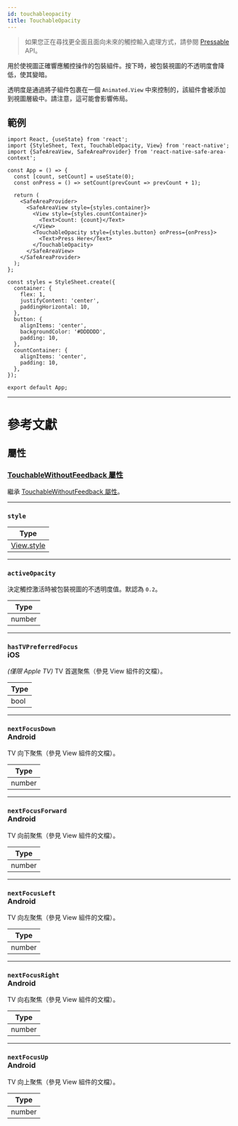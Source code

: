 ```yaml
---
id: touchableopacity
title: TouchableOpacity
---
```


> 如果您正在尋找更全面且面向未來的觸控輸入處理方式，請參閱 [Pressable](pressable.md) API。

用於使視圖正確響應觸控操作的包裝組件。按下時，被包裝視圖的不透明度會降低，使其變暗。

透明度是通過將子組件包裹在一個 `Animated.View` 中來控制的，該組件會被添加到視圖層級中。請注意，這可能會影響佈局。

## 範例

```SnackPlayer name=TouchableOpacity%20Example
import React, {useState} from 'react';
import {StyleSheet, Text, TouchableOpacity, View} from 'react-native';
import {SafeAreaView, SafeAreaProvider} from 'react-native-safe-area-context';

const App = () => {
  const [count, setCount] = useState(0);
  const onPress = () => setCount(prevCount => prevCount + 1);

  return (
    <SafeAreaProvider>
      <SafeAreaView style={styles.container}>
        <View style={styles.countContainer}>
          <Text>Count: {count}</Text>
        </View>
        <TouchableOpacity style={styles.button} onPress={onPress}>
          <Text>Press Here</Text>
        </TouchableOpacity>
      </SafeAreaView>
    </SafeAreaProvider>
  );
};

const styles = StyleSheet.create({
  container: {
    flex: 1,
    justifyContent: 'center',
    paddingHorizontal: 10,
  },
  button: {
    alignItems: 'center',
    backgroundColor: '#DDDDDD',
    padding: 10,
  },
  countContainer: {
    alignItems: 'center',
    padding: 10,
  },
});

export default App;
```

---

# 參考文獻

## 屬性

### [TouchableWithoutFeedback 屬性](touchablewithoutfeedback.md#props)

繼承 [TouchableWithoutFeedback 屬性](touchablewithoutfeedback.md#props)。

---

### `style`

| Type                           |
| ------------------------------ |
| [View.style](view-style-props) |

---

### `activeOpacity`

決定觸控激活時被包裝視圖的不透明度值。默認為 `0.2`。

| Type   |
| ------ |
| number |

---

### `hasTVPreferredFocus` <div class="label ios">iOS</div>

_(僅限 Apple TV)_ TV 首選聚焦（參見 View 組件的文檔）。

| Type |
| ---- |
| bool |

---

### `nextFocusDown` <div class="label android">Android</div>

TV 向下聚焦（參見 View 組件的文檔）。

| Type   |
| ------ |
| number |

---

### `nextFocusForward` <div class="label android">Android</div>

TV 向前聚焦（參見 View 組件的文檔）。

| Type   |
| ------ |
| number |

---

### `nextFocusLeft` <div class="label android">Android</div>

TV 向左聚焦（參見 View 組件的文檔）。

| Type   |
| ------ |
| number |

---

### `nextFocusRight` <div class="label android">Android</div>

TV 向右聚焦（參見 View 組件的文檔）。

| Type   |
| ------ |
| number |

---

### `nextFocusUp` <div class="label android">Android</div>

TV 向上聚焦（參見 View 組件的文檔）。

| Type   |
| ------ |
| number |